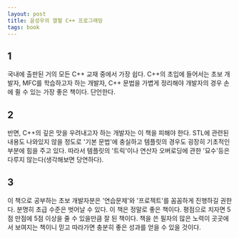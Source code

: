 ```yaml
---
layout: post
title: 윤성우의 열혈 C++ 프로그래밍
tags: book
---
```


## 1
국내에 출판된 거의 모든 C++ 교재 중에서 가장 쉽다. C++의 초입에 들어서는 초보 개발자, MFC를 학습하고자 하는 개발자, C++ 문법을 가볍게 정리해야 개발자의 경우 손에 쥘 수 있는 가장 좋은 책이다. 단언한다.

## 2
반면, C++의 깊은 맛을 우려내고자 하는 개발자는 이 책을 피해야 한다. STL에 관련된 내용도 나와있지 않을 정도로 '기본 문법'에 충실하고 템플릿의 경우도 굉장히 기초적인 부분에 힘을 주고 있다. 따라서 템플릿의 '트릭'이나 연산자 오버로딩에 관한 '묘수'등은 다루지 않는다(생각해보면 당연하다).

## 3
이 책으로 공부하는 초보 개발자분은 '연습문제'와 '프로젝트'를 꼼꼼하게 진행하길 권한다. 분명히 초급 수준은 벗어날 수 있다. 이 책은 정말로 좋은 책이다. 평점으로 치자면 5점 만점에 5점 이상을 줄 수 있을만큼 잘 된 책이다. 책을 쓴 필자의 많은 노력이 곳곳에서 보여지는 책이니 믿고 따라가면 충분히 좋은 성과를 얻을 수 있을 것이다.

